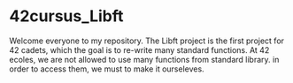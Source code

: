 # 42cursus_Libft
Welcome everyone to my repository. The Libft project is the first project for 42 cadets, which the goal is to re-write many standard functions. At 42 ecoles, we are not allowed to use many functions from standard library. in order to access them, we must to make it ourseleves.
